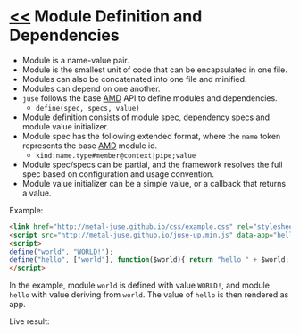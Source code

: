 # [<<](..) Module Definition and Dependencies

* Module is a name-value pair.
* Module is the smallest unit of code that can be encapsulated in one file.
* Modules can also be concatenated into one file and minified.
* Modules can depend on one another.
* `juse` follows the base [AMD][] API to define modules and dependencies.
    * `define(spec, specs, value)`
* Module definition consists of module spec, dependency specs and module value initializer.
* Module spec has the following extended format, where the `name` token represents the base [AMD][] module id.
    * `kind:name.type#member@context|pipe;value`
* Module spec/specs can be partial, and the framework resolves the full spec based on configuration and usage convention.
* Module value initializer can be a simple value, or a callback that returns a value.

Example:

```html
<link href="http://metal-juse.github.io/css/example.css" rel="stylesheet"/>
<script src="http://metal-juse.github.io/juse-up.min.js" data-app="hello"></script>
<script>
define("world", "WORLD!");
define("hello", ["world"], function($world){ return "hello " + $world; });
</script>
```

In the example, module `world` is defined with value `WORLD!`, and module `hello` with value deriving from `world`. The value of `hello` is then rendered as app.

Live result:

<section>
<link href="http://metal-juse.github.io/css/example.css" rel="stylesheet"/>
<script src="http://metal-juse.github.io/juse-up.min.js" data-app="hello"></script>
<script>
define("world", "WORLD!");
define("hello", ["world"], function($world){ return "hello " + $world; });
</script>
</section>

[AMD]: https://github.com/amdjs/amdjs-api/wiki/AMD (Asynchronous Module Definition)
